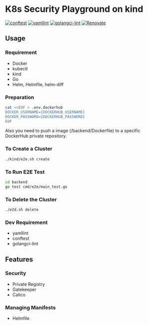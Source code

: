 # K8s Security Playground on kind

[![conftest](https://github.com/YunosukeY/k8s-sec-playground/actions/workflows/conftest.yaml/badge.svg?branch=master&event=push)](https://github.com/YunosukeY/k8s-sec-playground/actions/workflows/conftest.yaml)
[![yamllint](https://github.com/YunosukeY/k8s-sec-playground/actions/workflows/yamllint.yaml/badge.svg?branch=master&event=push)](https://github.com/YunosukeY/k8s-sec-playground/actions/workflows/yamllint.yaml)
[![golangci-lint](https://github.com/YunosukeY/k8s-sec-playground/actions/workflows/golangci-lint.yml/badge.svg?branch=master&event=push)](https://github.com/YunosukeY/k8s-sec-playground/actions/workflows/golangci-lint.yml)
[![Renovate](https://img.shields.io/badge/renovate-enabled-brightgreen.svg)](https://renovatebot.com)

## Usage

### Requirement

- Docker
- kubectl
- kind
- Go
- Helm, Helmfile, helm-diff

### Preparation

```sh
cat <<EOF > .env.dockerhub
DOCKER_USERNAME={DOCKERHUB_USERNAME}
DOCKER_PASSWORD={DOCKERHUB_PASSWORD}
EOF
```

Also you need to push a image (/backend/Dockerfile) to a specific DockerHub private repository.

### To Create a Cluster

```sh
./kind/e2e.sh create
```

### To Run E2E Test

```sh
cd backend
go test cmd/e2e/main_test.go
```

### To Delete the Cluster

```sh
./e2d.sh delete
```

### Dev Requirement

- yamllint
- conftest
- golangci-lint

## Features

### Security

- Private Registry
- Gatekeeper
- Calico

### Managing Manifests

- Helmfile
